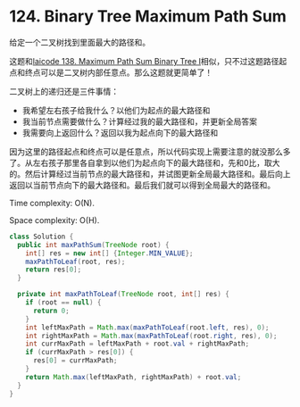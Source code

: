 # 124. Binary Tree Maximum Path Sum

给定一个二叉树找到里面最大的路径和。

这题和[laicode 138. Maximum Path Sum Binary Tree I](laicode-138-Maximum-Path-Sum-Binary-Tree-I.md)相似，只不过这题路径起点和终点可以是二叉树内部任意点。那么这题就更简单了！

二叉树上的递归还是三件事情：
+ 我希望左右孩子给我什么？以他们为起点的最大路径和
+ 我当前节点需要做什么？计算经过我的最大路径和，并更新全局答案
+ 我需要向上返回什么？返回以我为起点向下的最大路径和

因为这里的路径起点和终点可以是任意点，所以代码实现上需要注意的就没那么多了。从左右孩子那里各自拿到以他们为起点向下的最大路径和，先和0比，取大的。然后计算经过当前节点的最大路径和，并试图更新全局最大路径和。最后向上返回以当前节点向下的最大路径和。最后我们就可以得到全局最大的路径和。

Time complexity: O(N).

Space complexity: O(H).

```java
class Solution {
  public int maxPathSum(TreeNode root) {
    int[] res = new int[] {Integer.MIN_VALUE};
    maxPathToLeaf(root, res);
    return res[0];
  }

  private int maxPathToLeaf(TreeNode root, int[] res) {
    if (root == null) {
      return 0;
    }
    int leftMaxPath = Math.max(maxPathToLeaf(root.left, res), 0);
    int rightMaxPath = Math.max(maxPathToLeaf(root.right, res), 0);
    int currMaxPath = leftMaxPath + root.val + rightMaxPath;
    if (currMaxPath > res[0]) {
      res[0] = currMaxPath;
    }
    return Math.max(leftMaxPath, rightMaxPath) + root.val;
  }
}
```